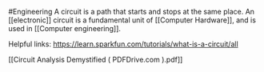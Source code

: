 #Engineering 
A circuit is a path that starts and stops at the same place. An [[electronic]] circuit is a fundamental unit of [[Computer Hardware]], and is used in [[Computer engineering]]. 

Helpful links: https://learn.sparkfun.com/tutorials/what-is-a-circuit/all

[[Circuit Analysis Demystified ( PDFDrive.com ).pdf]]

